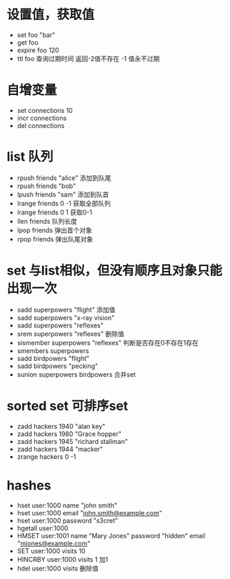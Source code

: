 # 设置值，获取值
* set foo "bar"
* get foo
* expire foo 120
* ttl foo 查询过期时间 返回-2值不存在 -1 值永不过期

# 自增变量
* set connections 10
* incr connections
* del connections

# list 队列
* rpush friends "alice" 添加到队尾
* rpush friends "bob"
* lpush friends "sam" 添加到队首
* lrange friends 0 -1 获取全部队列
* lrange friends 0 1 获取0-1
* llen friends 队列长度
* lpop friends 弹出首个对象
* rpop friends 弹出队尾对象

# set 与list相似，但没有顺序且对象只能出现一次
* sadd superpowers "flight"   添加值
* sadd superpowers "x-ray vision"
* sadd superpowers "reflexes"  
* srem superpowers "reflexes"  删除值
* sismember superpowers "reflexes"  判断是否存在0不存在1存在
* smembers superpowers
* sadd birdpowers "flight"
* sadd birdpowers "pecking"
* sunion superpowers birdpowers 合并set

# sorted set 可排序set
* zadd hackers 1940 "alan key"
* zadd hackers 1980 "Grace hopper"
* zadd hackers 1945 "richard stallman"
* zadd hackers 1944 "macker"
* zrange hackers 0 -1

# hashes
* hset user:1000 name "john smith"
* hset user:1000 email "john.smith@example.com"
* hset user:1000 password "s3cret"
* hgetall user:1000 
* HMSET user:1001 name "Mary Jones" password "hidden" email "mjones@example.com"
* SET user:1000 visits 10
* HINCRBY user:1000 visits 1 加1
* hdel user:1000 visits 删除值
